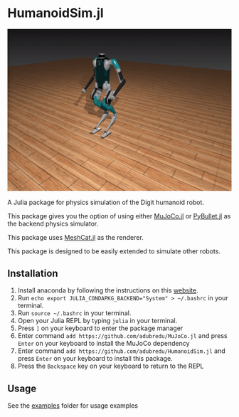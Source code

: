 # HumanoidSim.jl

<!-- <img src="media/digitsim.gif" width="200" height="180" /> -->
![](media/digitsim2.gif)

A Julia package for physics simulation of the Digit humanoid robot. 

This package gives you the option of using either [MuJoCo.jl](https://github.com/adubredu/MuJoCo.jl) or [PyBullet.jl](https://github.com/adubredu/PyBullet.jl) as the backend physics simulator.  

This package uses [MeshCat.jl](https://github.com/rdeits/MeshCat.jl) as the renderer. 

This package is designed to be easily extended to simulate other robots.

## Installation
1. Install anaconda by following the instructions on this [website](https://docs.anaconda.com/anaconda/install/index.html). 
2. Run `echo export JULIA_CONDAPKG_BACKEND="System" > ~/.bashrc` in your terminal.
3. Run `source ~/.bashrc` in your terminal.
4. Open your Julia REPL by typing  `julia` in your terminal.
5. Press `]` on your keyboard to enter the package manager
6. Enter command `add https://github.com/adubredu/MuJoCo.jl` and press 
`Enter` on your keyboard to install the MuJoCo dependency
7. Enter command `add https://github.com/adubredu/HumanoidSim.jl` and press 
`Enter` on your keyboard to install this package.
8. Press the `Backspace` key on your keyboard to return to the REPL


## Usage
See the [examples](examples) folder for usage examples

